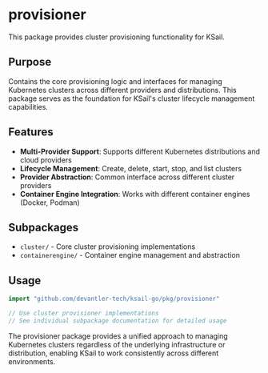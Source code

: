 # provisioner

This package provides cluster provisioning functionality for KSail.

## Purpose

Contains the core provisioning logic and interfaces for managing Kubernetes clusters across different providers and distributions. This package serves as the foundation for KSail's cluster lifecycle management capabilities.

## Features

- **Multi-Provider Support**: Supports different Kubernetes distributions and cloud providers
- **Lifecycle Management**: Create, delete, start, stop, and list clusters
- **Provider Abstraction**: Common interface across different cluster providers
- **Container Engine Integration**: Works with different container engines (Docker, Podman)

## Subpackages

- `cluster/` - Core cluster provisioning implementations
- `containerengine/` - Container engine management and abstraction

## Usage

```go
import "github.com/devantler-tech/ksail-go/pkg/provisioner"

// Use cluster provisioner implementations
// See individual subpackage documentation for detailed usage
```

The provisioner package provides a unified approach to managing Kubernetes clusters regardless of the underlying infrastructure or distribution, enabling KSail to work consistently across different environments.